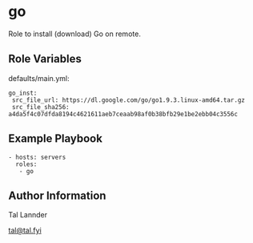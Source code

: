 go
=========

Role to install (download) Go on remote.


Role Variables
--------------

defaults/main.yml:

```
go_inst:
 src_file_url: https://dl.google.com/go/go1.9.3.linux-amd64.tar.gz
 src_file_sha256: a4da5f4c07dfda8194c4621611aeb7ceaab98af0b38bfb29e1be2ebb04c3556c
```


Example Playbook
----------------

```
- hosts: servers
  roles:
   - go
```


Author Information
------------------

Tal Lannder

tal@tal.fyi
